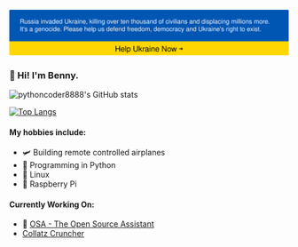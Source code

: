 [![Stand With Ukraine](https://raw.githubusercontent.com/vshymanskyy/StandWithUkraine/main/banner2-direct.svg)](https://vshymanskyy.github.io/StandWithUkraine)

### 👋 Hi! I'm Benny.
![pythoncoder8888's GitHub stats](https://github-readme-stats.vercel.app/api?username=pythoncoder8888&show_icons=true&theme=default)

[![Top Langs](https://github-readme-stats.vercel.app/api/top-langs/?username=pythoncoder8888&layout=compact)](https://github.com/anuraghazra/github-readme-stats)

#### My hobbies include:
- 🛩️ Building remote controlled airplanes
- 🐍 Programming in Python
- 🐧 Linux
- 🥧 Raspberry Pi

#### Currently Working On:
- 💬 [OSA - The Open Source Assistant](https://github.com/pythoncoder8888/OSA)
- [Collatz Cruncher](https://github.com/pythoncoder8888/Collatz-Cruncher)
